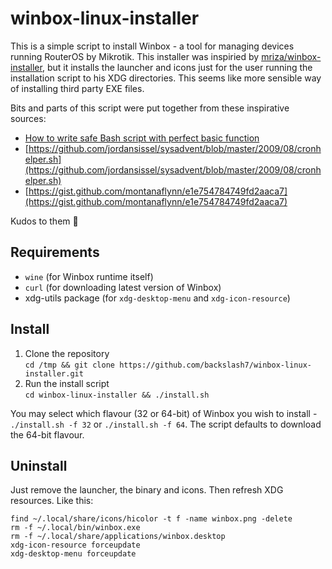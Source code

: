 # winbox-linux-installer

This is a simple script to install Winbox - a tool for managing devices running 
RouterOS by Mikrotik. This installer was inspiried by 
[mriza/winbox-installer](https://github.com/mriza/winbox-installer), but it 
installs the launcher and icons just for the user running the installation 
script to his XDG directories. This seems like more sensible way of installing
third party EXE files.

Bits and parts of this script were put together from these inspirative sources:
- [How to write safe Bash script with perfect basic function](https://www.fatalerrors.org/a/0d111Dg.html)
- [https://github.com/jordansissel/sysadvent/blob/master/2009/08/cronhelper.sh](https://github.com/jordansissel/sysadvent/blob/master/2009/08/cronhelper.sh)
- [https://gist.github.com/montanaflynn/e1e754784749fd2aaca7](https://gist.github.com/montanaflynn/e1e754784749fd2aaca7)

Kudos to them :pray:

## Requirements

- `wine` (for Winbox runtime itself)
- `curl` (for downloading latest version of Winbox)
- xdg-utils package (for `xdg-desktop-menu` and `xdg-icon-resource`)

## Install

1. Clone the repository  
`cd /tmp && git clone https://github.com/backslash7/winbox-linux-installer.git`
2. Run the install script  
`cd winbox-linux-installer && ./install.sh`

You may select which flavour (32 or 64-bit) of Winbox you wish to install -
`./install.sh -f 32` or `./install.sh -f 64`. The script defaults to download 
the 64-bit flavour.

## Uninstall

Just remove the launcher, the binary and icons. Then refresh XDG resources. 
Like this:

```
find ~/.local/share/icons/hicolor -t f -name winbox.png -delete
rm -f ~/.local/bin/winbox.exe
rm -f ~/.local/share/applications/winbox.desktop
xdg-icon-resource forceupdate
xdg-desktop-menu forceupdate
```


